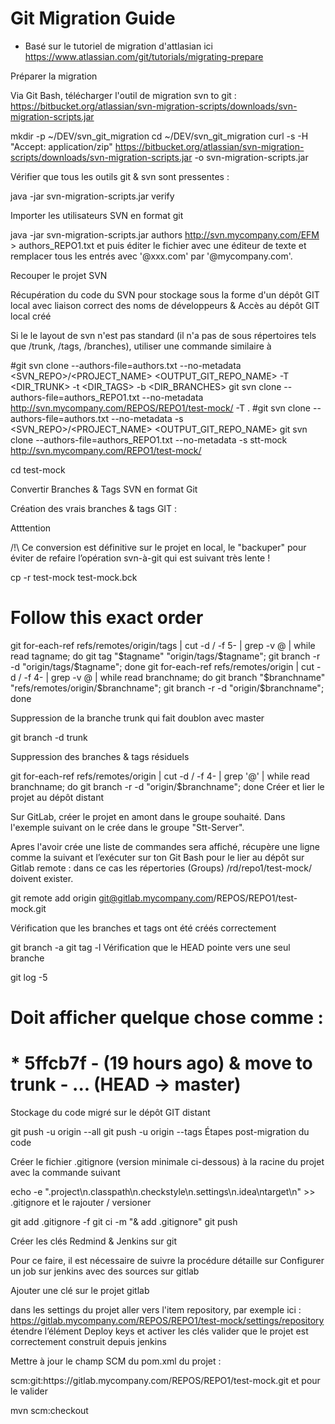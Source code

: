 # Git Migration Guide

* Basé sur le tutoriel de migration d'attlasian ici https://www.atlassian.com/git/tutorials/migrating-prepare



Préparer la migration


Via Git Bash, télécharger l'outil de migration svn  to git : https://bitbucket.org/atlassian/svn-migration-scripts/downloads/svn-migration-scripts.jar

mkdir -p ~/DEV/svn_git_migration
cd ~/DEV/svn_git_migration
curl -s -H "Accept: application/zip" https://bitbucket.org/atlassian/svn-migration-scripts/downloads/svn-migration-scripts.jar  -o svn-migration-scripts.jar


Vérifier que tous les outils git & svn sont pressentes : 

java -jar svn-migration-scripts.jar verify


Importer les utilisateurs SVN en format git

java -jar svn-migration-scripts.jar authors http://svn.mycompany.com/EFM > authors_REPO1.txt
et puis éditer le fichier avec une éditeur de texte et remplacer tous les entrés avec '@xxx.com' par '@mycompany.com'.

Recouper le projet SVN


 Récupération du code du SVN pour stockage sous la forme d'un dépôt GIT local avec liaison correct des noms de développeurs & Accès au dépôt GIT local créé

Si le le layout de svn n'est pas standard (il n'a pas de sous répertoires tels que /trunk, /tags, /branches), utiliser une commande similaire à 

#git svn clone --authors-file=authors.txt --no-metadata <SVN_REPO>/<PROJECT_NAME> <OUTPUT_GIT_REPO_NAME> -T <DIR_TRUNK> -t <DIR_TAGS> -b <DIR_BRANCHES>
git svn clone --authors-file=authors_REPO1.txt --no-metadata http://svn.mycompany.com/REPOS/REPO1/test-mock/ -T .
#git svn clone --authors-file=authors.txt --no-metadata -s <SVN_REPO>/<PROJECT_NAME> <OUTPUT_GIT_REPO_NAME>
git svn clone --authors-file=authors_REPO1.txt --no-metadata -s stt-mock http://svn.mycompany.com/REPO1/test-mock/
 

cd test-mock


Convertir Branches & Tags SVN en format Git


Création des vrais branches & tags GIT :

Atttention

/!\ Ce conversion est définitive sur le projet en local, le "backuper"  pour éviter de refaire l’opération svn-à-git qui est suivant très lente !

cp -r test-mock test-mock.bck
# Follow this exact order
git for-each-ref refs/remotes/origin/tags | cut -d / -f 5- | grep -v @ | while read tagname; do git tag "$tagname" "origin/tags/$tagname"; git branch -r -d "origin/tags/$tagname"; done
git for-each-ref refs/remotes/origin | cut -d / -f 4- | grep -v @ | while read branchname; do git branch "$branchname" "refs/remotes/origin/$branchname"; git branch -r -d "origin/$branchname"; done


Suppression de la branche trunk qui fait doublon avec master

git branch -d trunk


Suppression des branches & tags  résiduels

git for-each-ref refs/remotes/origin | cut -d / -f 4- | grep '@' | while read branchname; do git branch -r -d "origin/$branchname"; done
Créer et lier le projet au dépôt distant


Sur GitLab, créer le projet en amont  dans le groupe souhaité. Dans l'exemple suivant on le crée dans le groupe "Stt-Server".





Apres l'avoir crée une liste de commandes sera affiché, récupère une ligne comme la suivant et l’exécuter sur ton Git Bash pour le lier au dépôt sur Gitlab  remote : dans ce cas les répertories (Groups) /rd/repo1/test-mock/ doivent exister.

git remote add origin git@gitlab.mycompany.com/REPOS/REPO1/test-mock.git


Vérification que les branches et tags ont été créés correctement

git branch -a
git tag -l
Vérification que le HEAD pointe vers une seul branche

git log -5
# Doit afficher quelque chose comme : 
#         * 5ffcb7f - (19 hours ago) & move to trunk - ... (HEAD -> master)


Stockage du code migré sur le dépôt GIT distant

git push -u origin --all
git push -u origin --tags
Étapes post-migration du code


Créer le fichier .gitignore (version minimale ci-dessous) à la racine du projet avec la commande suivant

echo -e ".project\n.classpath\n.checkstyle\n.settings\n.idea\ntarget\n" >> .gitignore
et le rajouter / versioner

git add .gitignore -f
git ci -m "& add .gitignore"
git push




Créer les clés Redmind & Jenkins sur git

Pour ce faire, il est nécessaire de suivre la procédure détaille sur Configurer un job sur jenkins avec des sources sur gitlab




Ajouter une clé sur le projet gitlab

dans les settings du projet aller vers l'item repository, par exemple ici : https://gitlab.mycompany.com/REPOS/REPO1/test-mock/settings/repository
étendre l’élément Deploy keys et activer les clés
valider que le projet est  correctement construit depuis jenkins




Mettre à jour le champ SCM du pom.xml du projet : 

<scm>
    <connection>scm:git:https://gitlab.mycompany.com/REPOS/REPO1/test-mock.git</connection>
</scm>
et pour le valider

mvn scm:checkout
